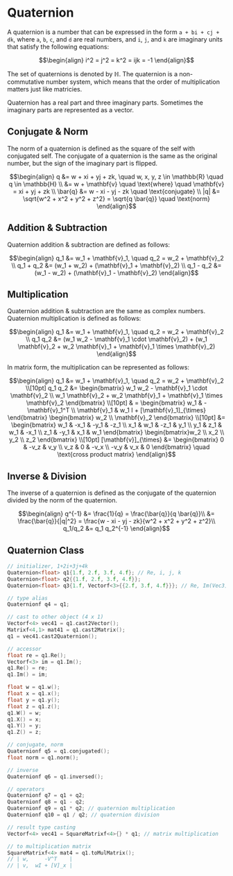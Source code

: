 
# Quaternion

A quaternion is a number that can be expressed in the form `a + bi + cj + dk`, where `a`, `b`, `c`, and `d` are real numbers, and `i`, `j`, and `k` are imaginary units that satisfy the following equations:

$$\begin{align}
i^2 = j^2 = k^2 = ijk = -1
\end{align}$$

The set of quaternions is denoted by $\mathbb{H}$. The quaternion is a non-commutative number system, which means that the order of multiplication matters just like matricies.

Quaternion has a real part and three imaginary parts. Sometimes the imaginary parts are represented as a vector.  

## Conjugate & Norm

The norm of a quaternion is defined as the square of the self with conjugated self. The conjugate of a quaternion is the same as the original number, but the sign of the imaginary part is flipped.

$$\begin{align}
q &= w + xi + yj + zk, \quad w, x, y, z \in \mathbb{R} \quad q \in \mathbb{H} \\
&= w + \mathbf{v} \quad \text{where} \quad \mathbf{v} = xi + yj + zk \\
\bar{q} &= w - xi - yj - zk \quad \text{conjugate} \\
|q| &= \sqrt{w^2 + x^2 + y^2 + z^2} = \sqrt{q \bar{q}} \quad \text{norm}
\end{align}$$

## Addition & Subtraction

Quaternion addition & subtraction are defined as follows:

$$\begin{align}
q_1 &= w_1 + \mathbf{v}_1, \quad q_2 = w_2 + \mathbf{v}_2 \\
q_1 + q_2 &= (w_1 + w_2) + (\mathbf{v}_1 + \mathbf{v}_2) \\
q_1 - q_2 &= (w_1 - w_2) + (\mathbf{v}_1 - \mathbf{v}_2)
\end{align}$$

## Multiplication

Quaternion addition & subtraction are the same as complex numbers. Quaternion multiplication is defined as follows:

$$\begin{align}
q_1 &= w_1 + \mathbf{v}_1, \quad q_2 = w_2 + \mathbf{v}_2 \\
q_1 q_2 &= (w_1 w_2 - \mathbf{v}_1 \cdot \mathbf{v}_2) + (w_1 \mathbf{v}_2 + w_2 \mathbf{v}_1 + \mathbf{v}_1 \times \mathbf{v}_2)
\end{align}$$

In matrix form, the multiplication can be represented as follows:

$$\begin{align}
q_1 &= w_1 + \mathbf{v}_1, \quad q_2 = w_2 + \mathbf{v}_2 \\[10pt]
q_1 q_2 &= \begin{bmatrix} w_1 w_2 - \mathbf{v}_1 \cdot \mathbf{v}_2 \\ w_1 \mathbf{v}_2 + w_2 \mathbf{v}_1 + \mathbf{v}_1 \times \mathbf{v}_2 \end{bmatrix} \\[10pt]
& = \begin{bmatrix} w_1 & -\mathbf{v}_1^T \\ \mathbf{v}_1 & w_1 I + [\mathbf{v}_1]_{\times} \end{bmatrix} \begin{bmatrix} w_2 \\ \mathbf{v}_2 \end{bmatrix} \\[10pt]
&= \begin{bmatrix} w_1 & -x_1 & -y_1 & -z_1 \\ x_1 & w_1 & -z_1 & y_1 \\ y_1 & z_1 & w_1 & -x_1 \\ z_1 & -y_1 & x_1 & w_1 \end{bmatrix} \begin{bmatrix}w_2 \\ x_2 \\ y_2 \\ z_2 \end{bmatrix} \\[10pt]
[\mathbf{v}]_{\times} &= \begin{bmatrix} 0 & -v_z & v_y \\ v_z & 0 & -v_x \\ -v_y & v_x & 0 \end{bmatrix} \quad \text{cross product matrix}
\end{align}$$

## Inverse & Division

The inverse of a quaternion is defined as the conjugate of the quaternion divided by the norm of the quaternion.

$$\begin{align}
q^{-1} &= \frac{1}{q} = \frac{\bar{q}}{q \bar{q}}\\
&= \frac{\bar{q}}{|q|^2} = \frac{w - xi - yj - zk}{w^2 + x^2 + y^2 + z^2}\\
q_1/q_2 &= q_1 q_2^{-1}
\end{align}$$

## Quaternion Class

```cpp
// initializer, 1+2i+3j+4k
Quaternion<float> q1{1.f, 2.f, 3.f, 4.f}; // Re, i, j, k
Quaternion<float> q2{{1.f, 2.f, 3.f, 4.f}};
Quaternion<float> q3{1.f, Vectorf<3>{{2.f, 3.f, 4.f}}}; // Re, Im(Vec3)

// type alias
Quaternionf q4 = q1;

// cast to other object (4 x 1)
Vectorf<4> vec41 = q1.cast2Vector();
Matrixf<4,1> mat41 = q1.cast2Matrix();
q1 = vec41.cast2Quaternion();

// accessor
float re = q1.Re();
Vectorf<3> im = q1.Im();
q1.Re() = re;
q1.Im() = im;

float w = q1.w();
float x = q1.x();
float y = q1.y();
float z = q1.z();
q1.W() = w;
q1.X() = x;
q1.Y() = y;
q1.Z() = z;

// conjugate, norm
Quaternionf q5 = q1.conjugated();
float norm = q1.norm();

// inverse
Quaternionf q6 = q1.inversed();

// operators
Quaternionf q7 = q1 + q2;
Quaternionf q8 = q1 - q2;
Quaternionf q9 = q1 * q2; // quaternion multiplication
Quaternionf q10 = q1 / q2; // quaternion division

// result type casting
Vectorf<4> vec41 = SquareMatrixf<4>{} * q1; // matrix multiplication

// to multiplication matrix
SquareMatrixf<4> mat4 = q1.toMulMatrix();
// | w,     -V^T    |
// | v,  wI + [V]_x |
```
